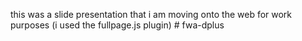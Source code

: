 this was a slide presentation that i am moving onto the web for work purposes (i used the fullpage.js plugin) # fwa-dplus
